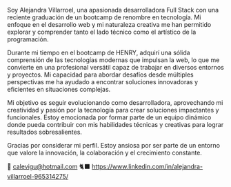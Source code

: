 Soy Alejandra Villarroel, una apasionada desarrolladora Full Stack con una reciente graduación de un bootcamp de renombre en tecnología. Mi enfoque en el desarrollo web y mi naturaleza creativa me han permitido explorar y comprender tanto el lado técnico como el artístico de la programación.

Durante mi tiempo en el bootcamp de HENRY, adquirí una sólida comprensión de las tecnologías modernas que impulsan la web, lo que me convierte en una profesional versátil capaz de trabajar en diversos entornos y proyectos. Mi capacidad para abordar desafíos desde múltiples perspectivas me ha ayudado a encontrar soluciones innovadoras y eficientes en situaciones complejas.

Mi objetivo es seguir evolucionando como desarrolladora, aprovechando mi creatividad y pasión por la tecnología para crear soluciones impactantes y funcionales. Estoy emocionada por formar parte de un equipo dinámico donde pueda contribuir con mis habilidades técnicas y creativas para lograr resultados sobresalientes.

Gracias por considerar mi perfil. Estoy ansiosa por ser parte de un entorno que valore la innovación, la colaboración y el crecimiento constante.

📨  calevigu@hotmail.com
🐈‍⬛  https://www.linkedin.com/in/alejandra-villarroel-965314275/

